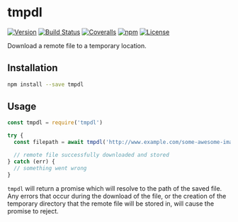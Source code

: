 # tmpdl

[![Version](https://img.shields.io/npm/v/tmpdl.svg?style=flat-square)](https://www.npmjs.com/package/tmpdl)
[![Build Status](https://img.shields.io/travis/mike182uk/tmpdl.svg?style=flat-square)](http://travis-ci.org/mike182uk/tmpdl)
[![Coveralls](https://img.shields.io/coveralls/mike182uk/tmpdl/master.svg?style=flat-square)](https://coveralls.io/r/mike182uk/tmpdl)
[![npm](https://img.shields.io/npm/dm/tmpdl.svg?style=flat-square)](https://www.npmjs.com/package/tmpdl)
[![License](https://img.shields.io/github/license/mike182uk/tmpdl.svg?style=flat-square)](https://www.npmjs.com/package/tmpdl)

Download a remote file to a temporary location.

## Installation

```bash
npm install --save tmpdl
```

## Usage

```js
const tmpdl = require('tmpdl')

try {
  const filepath = await tmpdl('http://www.example.com/some-awesome-image.jpg')

  // remote file successfully downloaded and stored
} catch (err) {
  // something went wrong
}
```

`tmpdl` will return a promise which will resolve to the path of the saved file. Any errors that occur during the download of the file, or the creation of the temporary directory that the remote file will be stored in, will cause the promise to reject.

